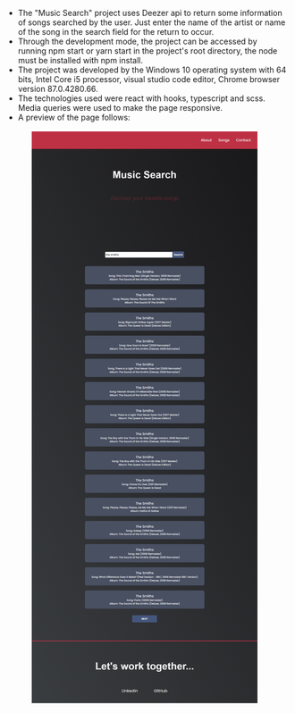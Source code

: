 <ul>
<li>The "Music Search" project uses Deezer api to return some information of songs searched by the user. Just enter the name of the artist or name of the song in the search field for the return to occur.
<li>Through the development mode, the project can be accessed by running npm start or yarn start in the project's root directory, the node must be installed with npm install.
<li>The project was developed by the Windows 10 operating system with 64 bits, Intel Core i5 processor, visual studio code editor, Chrome browser version 87.0.4280.66.
<li>The technologies used were react with hooks, typescript and scss. Media queries were used to make the page responsive.
<li>A preview of the page follows:
<ul>
 <br/>
<img src='./public/page.png'/>
